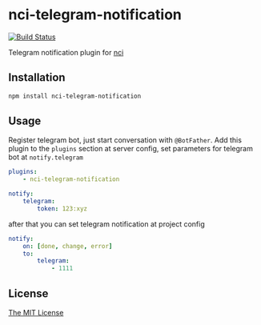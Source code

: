 # nci-telegram-notification
[![Build Status](https://travis-ci.org/node-ci/nci-telegram-notification.svg?branch=master)](https://travis-ci.org/node-ci/nci-telegram-notification)

Telegram notification plugin for [nci](https://github.com/node-ci/nci)

## Installation

```sh
npm install nci-telegram-notification
```

## Usage

Register telegram bot, just start conversation with `@BotFather`.
Add this plugin to the `plugins` section at server config, set
parameters for telegram bot at `notify.telegram`
```yml
plugins:
    - nci-telegram-notification

notify:
    telegram:
        token: 123:xyz

```
after that you can set telegram notification at project config
```yml
notify:
    on: [done, change, error]
    to:
        telegram:
            - 1111
```

## License

[The MIT License](https://raw.githubusercontent.com/fleg/nci-telegram-notification/master/LICENSE)
